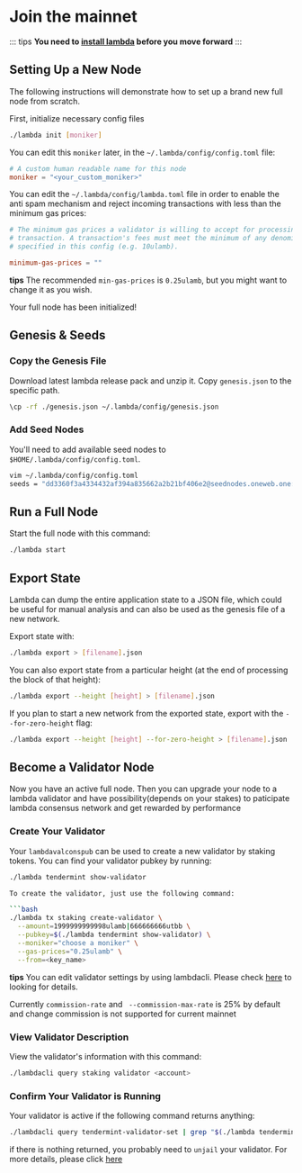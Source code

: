 # Join the mainnet

::: tips
**You need to [install lambda](./installation.md) before you move forward**
:::

## Setting Up a New Node

The following instructions will demonstrate how to set up a brand new full node from scratch.

First, initialize necessary config files

```bash
./lambda init [moniker]
```

You can edit this `moniker` later, in the `~/.lambda/config/config.toml` file:

```toml
# A custom human readable name for this node
moniker = "<your_custom_moniker>"
```

You can edit the `~/.lambda/config/lambda.toml` file in order to enable the anti spam mechanism and reject incoming transactions with less than the minimum gas prices:

```toml
# The minimum gas prices a validator is willing to accept for processing a
# transaction. A transaction's fees must meet the minimum of any denomination
# specified in this config (e.g. 10ulamb).

minimum-gas-prices = ""
```

**tips**
The recommended `min-gas-prices` is `0.25ulamb`, but you might want to change it as you wish. 

Your full node has been initialized! 

## Genesis & Seeds

### Copy the Genesis File

Download latest lambda release pack and unzip it. Copy `genesis.json` to the specific path.

```bash
\cp -rf ./genesis.json ~/.lambda/config/genesis.json
```

### Add Seed Nodes

You'll need to add available seed nodes to `$HOME/.lambda/config/config.toml`.

```bash
vim ~/.lambda/config/config.toml
seeds = "dd3360f3a4334432af394a835662a2b21bf406e2@seednodes.oneweb.one:26656"
```

## Run a Full Node

Start the full node with this command:

```bash
./lambda start
```

## Export State

Lambda can dump the entire application state to a JSON file, which could be useful for manual analysis and can also be used as the genesis file of a new network.

Export state with:

```bash
./lambda export > [filename].json
```

You can also export state from a particular height (at the end of processing the block of that height):

```bash
./lambda export --height [height] > [filename].json
```

If you plan to start a new network from the exported state, export with the `--for-zero-height` flag:

```bash
./lambda export --height [height] --for-zero-height > [filename].json
```

## Become a Validator Node

Now you have an active full node. Then you can upgrade your node to a lambda validator and have possibility(depends on your stakes) to paticipate lambda consensus network and get rewarded by performance

### Create Your Validator

Your `lambdavalconspub` can be used to create a new validator by staking tokens. You can find your validator pubkey by running:

```bash
./lambda tendermint show-validator

To create the validator, just use the following command:

```bash
./lambda tx staking create-validator \
  --amount=1999999999998ulamb|666666666utbb \
  --pubkey=$(./lambda tendermint show-validator) \
  --moniker="choose a moniker" \
  --gas-prices="0.25ulamb" \
  --from=<key_name>
```

**tips**
You can edit validator settings by using lambdacli. Please check [here](./lambdacli/tx/staking/edit-validator.md) to looking for details.

Currently `commission-rate` and ` --commission-max-rate` is 25% by default and change commission is not supported for current mainnet

### View Validator Description

View the validator's information with this command:

```bash
./lambdacli query staking validator <account>
```

### Confirm Your Validator is Running

Your validator is active if the following command returns anything:

```bash
./lambdacli query tendermint-validator-set | grep "$(./lambda tendermint show-validator)"
```

if there is nothing returned, you probably need to `unjail` your validator. For more details, please
click [here](./lambdacli/tx/slashing/unjail.md)
